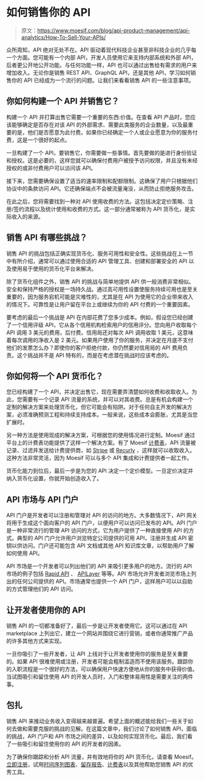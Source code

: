 # 如何销售你的 API

> 原文：<https://www.moesif.com/blog/api-product-management/api-analytics/How-To-Sell-Your-APIs/>

众所周知，API 绝对无处不在。API 驱动着现代科技企业甚至非科技企业的几乎每一个方面。您可能有一个内部 API，开发人员使用它来支持内部系统和外部 API，后者更公开地公开功能。与任何功能一样，API 也可以通过出售给有需求的用户来增加收入。无论你是销售 REST API、GraphQL API，还是其他 API，学习如何销售你的 API 已经成为一个流行的问题。让我们来看看销售 API 的一些注意事项。

## 你如何构建一个 API 并销售它？

构建一个 API 并打算出售它需要一个重要的东西:价值。在查看 API 产品时，您应该能够确定是否存在对该 API 的外部需求、需要此类服务的企业数量，以及最重要的是，他们是否愿意为此付费。如果你已经确定一个人或企业愿意为你的服务付费，这是一个很好的起点。

一旦构建了一个 API，要销售它，你需要做一些事情。首先要做的是进行身份验证和授权。这是必要的，这样您就可以确保付费用户被授予访问权限，并且没有未经授权的或非付费用户可以访问该 API。

接下来，您需要确保设置了适当的速率限制和配额限制。这确保了用户只根据他们协议中的条款访问 API。它还确保端点不会被流量淹没，从而防止拒绝服务攻击。

在此之后，您将需要找到一种对 API 使用收费的方法。这包括决定定价策略、注册/签约流程以及统计使用和收费的方式。这一部分通常被称为 API 货币化，是实际收入的来源。

## 销售 API 有哪些挑战？

销售 API 的挑战包括正确实现货币化、服务可用性和安全性。这些挑战在上一节中有所介绍，通常可以通过使用合适的 API 管理工具、创建和部署安全的 API 以及使用易于使用的货币化平台来解决。

除了货币化组件之外，销售 API 的挑战与简单地提供 API 供一般消费非常相似。安全和保持严格的授权是一场持久战。通过高可用性设置使服务持续可用也是至关重要的，因为服务宕机可能是灾难性的，尤其是在 API 为使用它的企业带来收入的情况下。可靠性是让用户留在平台上或继续为你的 API 付费的一个重要因素。

要考虑的最后一个挑战是 API 在内部花费了您多少成本。例如，假设您已经创建了一个信用评级 API，它从各个信用机构检索用户的信用评分。您向用户收取每个 API 调用 3 美元的费用，后付费。信用局还对每次 API 调用收取 1 美元，这意味着每次调用的净收入是 2 美元。如果用户使用了你的服务，并决定在月底不支付他们的发票怎么办？即使你的客户拒绝付款，你仍然要对信用局的 API 费用负责。这个挑战并不是 API 特有的，而是在考虑潜在挑战时应该考虑的。

## 你如何将一个 API 货币化？

您已经构建了一个 API，并决定出售它，现在需要弄清楚如何收费和收取收入。为此，您需要有一个记录 API 流量的系统，并可以对其收费。总是有机会构建一个定制的解决方案来处理货币化，但它可能会有陷阱。对于任何自主开发的解决方案，必须准确预测工程和持续支持成本。一般来说，这些成本会膨胀，尤其是当您扩展时。

另一种方法是使用现成的解决方案，可根据您的使用情况进行定制。Moesif 通过平台上的计费表功能提供了这样一个解决方案。有了 Moesif [计费表](https://www.moesif.com/solutions/metered-api-billing?utm_campaign=Int-site&utm_source=blog&utm_medium=body-cta&utm_content=how-to-sell-your-apis)，API 流量被记录、过滤并发送给计费提供商，如 [Stripe](https://stripe.com/) 或 [Recurly](https://recurly.com/) ，这样就可以收取收入。这种方法非常灵活，因为 Moesif 可以与多个 API 集成和计费提供者一起工作。

货币化能力到位后，最后一步是为您的 API 决定一个定价模型。一旦定价决定并纳入货币化设置，你就开始创造收入了。

## API 市场与 API 门户

API 门户是开发者可以注册和管理对 API 的访问的地方。大多数情况下，API 网关将用于生成这个面向客户的 API 门户，以便用户可以访问已发布的 API。API 门户是一种非常流行的管理 API 访问的方式，它为用户提供了一种直接使用 API 的方式。典型的 API 门户允许用户浏览特定公司提供的可用 API，注册并生成 API 密钥以供访问。门户还可能包含 API 文档或其他 API 知识库文章，以帮助用户了解如何使用 API。

API 市场是一个开发者可以列出他们的 API 来吸引更多用户的地方。流行的 API 市场的例子包括 [Rapid API](https://rapidapi.com/hub) 、 [APILayer](https://apilayer.com/) 等等。API 市场允许开发者浏览市场上列出的任何公司提供的 API。市场通常也提供一个 API 门户，这样用户可以以自助的方式管理他们的 API 访问。

## 让开发者使用你的 API

销售 API 的一切都准备好了，最后一步是让开发者使用它。这可以通过在 API marketplace 上列出它，建立一个网站并围绕它进行营销，或者你通常推广产品的许多其他方式来实现。

一旦你吸引了一些开发者，让 API 上线对于让开发者使用你的服务是至关重要的。如果 API 很难使用或注册，开发者可能会粗制滥造而不使用该服务。跟踪你的入职流程是一个很好的方法，可以确保用户快速方便地从你的服务中获得价值。当试图吸引和留住使用 API 的开发人员时，入门和整体易用性是需要关注的两件事。

## 包扎

销售 API 来推动业务收入变得越来越普遍。希望上面的概述能给我们一些关于如何去做和需要克服的挑战的见解。在这篇文章中，我们讨论了如何销售 API，面临的挑战，API 门户和 API 市场之间的差异，以及如何实现货币化。最后，我们看了一些吸引和留住使用你的 API 的开发者的因素。

为了确保你跟踪和分析 API 流量，并有效地将你的 API 货币化，请查看 Moesif。[立即注册](https://www.moesif.com/signup?utm_campaign=Int-site&utm_source=blog&utm_medium=body-cta&utm_content=how-to-sell-your-apis)，试用[时间序列图表](https://www.moesif.com/docs/api-analytics/time-series-analysis/?utm_campaign=Int-site&utm_source=blog&utm_medium=body-cta&utm_content=how-to-sell-your-apis)、[留存报告](https://www.moesif.com/docs/user-analytics/cohort-retention-analysis/?utm_campaign=Int-site&utm_source=blog&utm_medium=body-cta&utm_content=how-to-sell-your-apis)、[计费表](https://www.moesif.com/docs/metered-billing/?utm_campaign=Int-site&utm_source=blog&utm_medium=body-cta&utm_content=how-to-sell-your-apis)以及其他帮助您销售 API 的优秀工具。